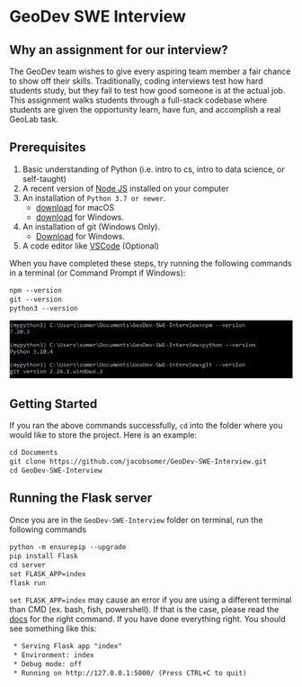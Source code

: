 # GeoDev SWE Interview

## Why an assignment for our interview?

The GeoDev team wishes to give every aspiring team member a fair chance to show off their skills. Traditionally, coding interviews test how hard students study, but they fail to test how good someone is at the actual job. This assignment walks students through a full-stack codebase where students are given the opportunity learn, have fun, and accomplish a real GeoLab task.

## Prerequisites

1. Basic understanding of Python (i.e. intro to cs, intro to data science, or self-taught)
2. A recent version of [Node JS](https://nodejs.org/en/) installed on your computer
3. An installation of `Python 3.7 or newer`.
    - [download](https://www.python.org/ftp/python/3.10.4/python-3.10.4-macos11.pkg) for macOS
    - [download](https://www.python.org/ftp/python/3.10.4/python-3.10.4-amd64.exe) for Windows.
4. An installation of git (Windows Only).
    - [Download](https://github.com/git-for-windows/git/releases/download/v2.35.1.windows.2/Git-2.35.1.2-64-bit.exe) for Windows.
5. A code editor like [VSCode](https://code.visualstudio.com/) (Optional)

When you have completed these steps, try running the following commands in a terminal (or Command Prompt if Windows):

```
npm --version
git --version
python3 --version
```

![](https://github.com/jacobsomer/GeoDev-SWE-Interview/blob/master/images/Image.png)

## Getting Started

If you ran the above commands successfully, `cd` into the folder where you would like to store the project. Here is an example:

```
cd Documents
git clone https://github.com/jacobsomer/GeoDev-SWE-Interview.git
cd GeoDev-SWE-Interview
```
## Running the Flask server
Once you are in the `GeoDev-SWE-Interview` folder on terminal, run the following commands

```
python -m ensurepip --upgrade
pip install Flask
cd server
set FLASK_APP=index
flask run
```
`set FLASK_APP=index` may cause an error if you are using a different terminal than CMD (ex. bash, fish, powershell). If that is the case, please read the [docs](https://flask.palletsprojects.com/en/2.1.x/cli/) for the right command.
If you have done everything right. You should see something like this:
```
 * Serving Flask app "index"
 * Environment: index
 * Debug mode: off
 * Running on http://127.0.0.1:5000/ (Press CTRL+C to quit)
```
